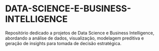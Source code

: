 # DATA-SCIENCE-E-BUSINESS-INTELLIGENCE
Repositório dedicado a projetos de Data Science e Business Intelligence, abordando a análise de dados, visualização, modelagem preditiva e geração de insights para tomada de decisão estratégica.
